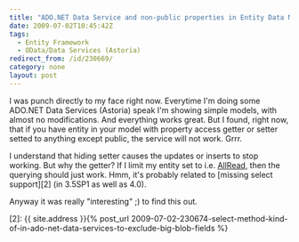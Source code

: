 ```yaml
---
title: "ADO.NET Data Service and non-public properties in Entity Data Model"
date: 2009-07-02T10:45:42Z
tags:
  - Entity Framework
  - OData/Data Services (Astoria)
redirect_from: /id/230669/
category: none
layout: post
---
```

I was punch directly to my face right now. Everytime I'm doing some ADO.NET Data Services (Astoria) speak I'm showing simple models, with almost no modifications. And everything works great. But I found, right now, that if you have entity in your model with property access getter or setter setted to anything except public, the service will not work. Grrr.

I understand that hiding setter causes the updates or inserts to stop working. But why the getter? If I limit my entity set to i.e. [AllRead][1], then the querying should just work. Hmm, it's probably related to [missing select support][2] (in 3.5SP1 as well as 4.0).

Anyway it was really "interesting" ;) to find this out.

[1]: http://msdn.microsoft.com/en-us/library/system.data.services.entitysetrights.aspx
[2]: {{ site.address }}{% post_url 2009-07-02-230674-select-method-kind-of-in-ado-net-data-services-to-exclude-big-blob-fields %}